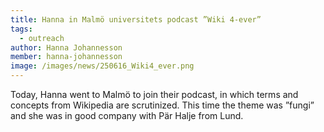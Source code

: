 ```yaml
---
title: Hanna in Malmö universitets podcast ”Wiki 4-ever”
tags:
  - outreach
author: Hanna Johannesson
member: hanna-johannesson
image: /images/news/250616_Wiki4_ever.png
---
```


Today, Hanna went to Malmö to join their podcast, in which terms and concepts from Wikipedia are scrutinized. This time the theme was ”fungi” and she was in good company with Pär Halje from Lund.
